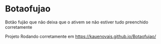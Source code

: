 # Botaofujao
Botão fujão que não deixa que o ativem se não estiver tudo preenchido corretamente


Projeto Rodando corretamente em
https://kauenovais.github.io/Botaofujao/
